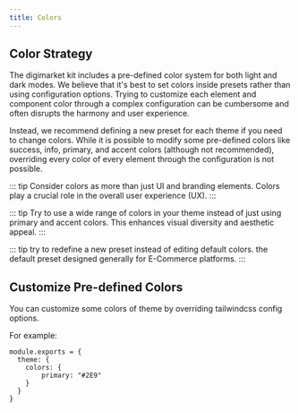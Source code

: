 ```yaml
---
title: Colors
---
```


## Color Strategy

The digimarket kit includes a pre-defined color system for both light and dark modes.
We believe that it's best to set colors inside presets rather than using configuration options.
Trying to customize each element and component color through a complex configuration can be cumbersome and often disrupts the harmony and user experience.

Instead, we recommend defining a new preset for each theme if you need to change colors. 
While it is possible to modify some pre-defined colors like success, info, primary, and accent colors (although not recommended), overriding every color of every element through the configuration is not possible.

::: tip
Consider colors as more than just UI and branding elements. 
Colors play a crucial role in the overall user experience (UX).
:::

::: tip 
Try to use a wide range of colors in your theme instead of just using primary and accent colors.
This enhances visual diversity and aesthetic appeal.
:::

::: tip
try to redefine a new preset instead of editing default colors. 
the default preset designed generally for E-Commerce platforms.
:::

## Customize Pre-defined Colors

You can customize some colors of theme by overriding tailwindcss config options.

For example:

```ts[tailwind.config.ts]
module.exports = {
  theme: {
    colors: {
        primary: "#2E9"  
    }
  }
}
```